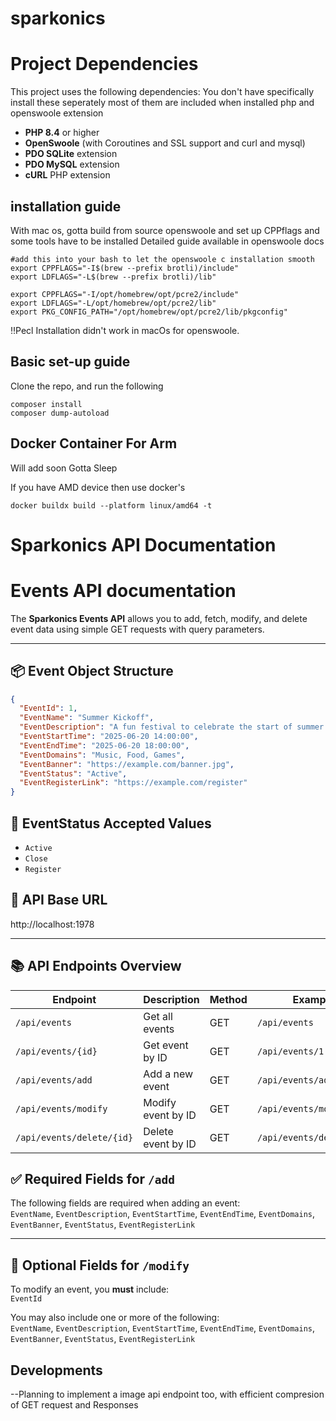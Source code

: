 # sparkonics


# Project Dependencies

This project uses the following dependencies:
You don't have specifically install these seperately most of them are included when installed php and openswoole extension
- **PHP 8.4** or higher
- **OpenSwoole** (with Coroutines and SSL support and curl and mysql)
- **PDO SQLite** extension
- **PDO MySQL** extension
- **cURL** PHP extension
## installation guide
With mac os, gotta build from source openswoole and set up CPPflags and some tools have to be installed
Detailed guide available in openswoole docs
```
#add this into your bash to let the openswoole c installation smooth
export CPPFLAGS="-I$(brew --prefix brotli)/include"
export LDFLAGS="-L$(brew --prefix brotli)/lib"

export CPPFLAGS="-I/opt/homebrew/opt/pcre2/include"
export LDFLAGS="-L/opt/homebrew/opt/pcre2/lib"
export PKG_CONFIG_PATH="/opt/homebrew/opt/pcre2/lib/pkgconfig"

```
‼️Pecl Installation didn't work in macOs for openswoole.

## Basic set-up guide
Clone the repo,
and run the following
```
composer install
composer dump-autoload 
```

## Docker Container For Arm

Will add soon
Gotta Sleep

If you have AMD device then use docker's 
```
docker buildx build --platform linux/amd64 -t 
```

#  Sparkonics API Documentation

# Events API documentation
The **Sparkonics Events API** allows you to add, fetch, modify, and delete event data using simple GET requests with query parameters.

---

## 📦 Event Object Structure

```json
{
  "EventId": 1,
  "EventName": "Summer Kickoff",
  "EventDescription": "A fun festival to celebrate the start of summer with music, food, and games.",
  "EventStartTime": "2025-06-20 14:00:00",
  "EventEndTime": "2025-06-20 18:00:00",
  "EventDomains": "Music, Food, Games",
  "EventBanner": "https://example.com/banner.jpg",
  "EventStatus": "Active",
  "EventRegisterLink": "https://example.com/register"
}
```
## 🎯 EventStatus Accepted Values

- `Active`
- `Close`
- `Register`

## 🔗 API Base URL

http://localhost:1978

---

## 📚 API Endpoints Overview

| Endpoint                  | Description        | Method | Example                        |
|---------------------------|--------------------|--------|--------------------------------|
| `/api/events`             | Get all events     | GET    | `/api/events`                  |
| `/api/events/{id}`        | Get event by ID    | GET    | `/api/events/1`                |
| `/api/events/add`         | Add a new event    | GET    | `/api/events/add?...`          |
| `/api/events/modify`      | Modify event by ID | GET    | `/api/events/modify?...`       |
| `/api/events/delete/{id}` | Delete event by ID | GET    | `/api/events/delete/1`         |

## ✅ Required Fields for `/add`

The following fields are required when adding an event:  
`EventName`, `EventDescription`, `EventStartTime`, `EventEndTime`, `EventDomains`, `EventBanner`, `EventStatus`, `EventRegisterLink`

---

## 🔧 Optional Fields for `/modify`

To modify an event, you **must** include:  
`EventId`

You may also include one or more of the following:  
`EventName`, `EventDescription`, `EventStartTime`, `EventEndTime`, `EventDomains`, `EventBanner`, `EventStatus`, `EventRegisterLink`

## Developments

--Planning to implement a image api endpoint too, with efficient compresion of GET request and Responses



